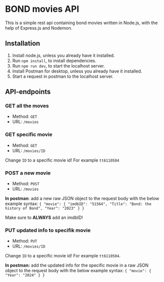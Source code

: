 # BOND movies API

This is a simple rest api containing bond movies written in Node.js, with the help of Express.js and Nodemon. 

## Installation 

1. Install node.js, unless you already have it installed.
2. Run `npm install`, to install dependencies.
3. Run `npm run dev`, to start the localhost server.
4. Install Postman for desktop, unless you already have it installed.
5. Start a request in postman to the localhost server.

## API-endpoints

### GET all the moves

* Method: `GET`
* URL: `/movies`

### GET specific movie

* Method: `GET`
* URL: `/movies/ID`

Change `ID` to a specific movie id! For example `tt6110504`

### POST a new movie

* Method: `POST`
* URL: `/movies`

**In postman**: add a new raw JSON object to the request body with the below example syntax:
`{
    "movie": {
        "imdbID": "51564",
        "Title": "Bond: the history of Bond",
        "Year": "2023"
    }
}`

Make sure to **ALWAYS** add an imdbID!

### PUT updated info to specifik movie

* Method: `PUT`
* URL: `/movies/ID`

Change `ID` to a specific movie id! For example `tt6110504`.

**In postman:** add the updated info for the specific movie in a raw JSON object to the request body with the below example syntax: `{
    "movie": {
        "Year": "2024"
    }
}`

